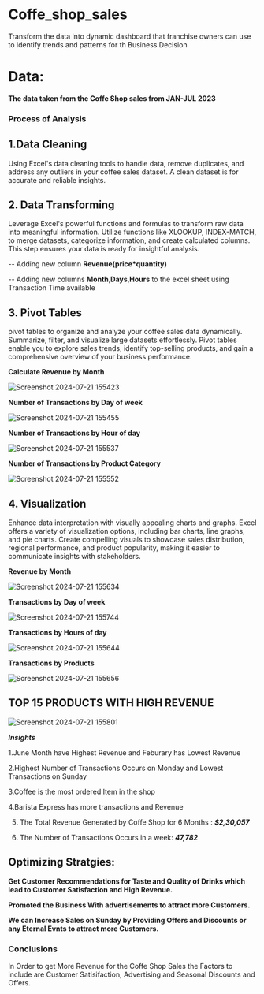 # Coffe_shop_sales
 Transform the data into dynamic dashboard that franchise owners can use to identify trends and patterns for th Business Decision

# Data:
**The data taken from the Coffe Shop sales from JAN-JUL 2023** 

### Process of Analysis
## 1.Data Cleaning
 Using Excel's data cleaning tools to handle data, remove duplicates, and address any outliers in your coffee sales dataset. A clean dataset is  for accurate and reliable insights.

## 2. Data Transforming
Leverage Excel's powerful functions and formulas to transform raw data into meaningful information. Utilize functions like XLOOKUP, INDEX-MATCH, to merge datasets, categorize information, and create calculated columns. This step ensures your data is ready for insightful analysis.

-- Adding new column **Revenue(price*quantity)**

-- Adding new columns **Month**,**Days**,**Hours** to the excel sheet using Transaction Time available



## 3. Pivot Tables
pivot tables to organize and analyze your coffee sales data dynamically. Summarize, filter, and visualize large datasets effortlessly. Pivot tables enable you to explore sales trends, identify top-selling products, and gain a comprehensive overview of your business performance.



**Calculate Revenue by Month**


![Screenshot 2024-07-21 155423](https://github.com/user-attachments/assets/79f1dc9a-1df2-4605-ad76-0aef8eeeb07d)


**Number of Transactions by Day of week**


![Screenshot 2024-07-21 155455](https://github.com/user-attachments/assets/33535914-9f4a-43bd-af44-1cf2a7640d3c)


**Number of Transactions by Hour of day**


![Screenshot 2024-07-21 155537](https://github.com/user-attachments/assets/30241df9-fa35-460a-b4c8-475bb4afb037)



**Number of Transactions by Product Category**



![Screenshot 2024-07-21 155552](https://github.com/user-attachments/assets/5b695e0e-e2af-411d-9a95-20309ab928b9)



## 4. Visualization
Enhance data interpretation with visually appealing charts and graphs. Excel offers a variety of visualization options, including bar charts, line graphs, and pie charts. Create compelling visuals to showcase sales distribution, regional performance, and product popularity, making it easier to communicate insights with stakeholders.


**Revenue by Month**

![Screenshot 2024-07-21 155634](https://github.com/user-attachments/assets/5662590e-3969-43f8-81b8-4ce5a14fc83d)


**Transactions by Day of week**


![Screenshot 2024-07-21 155744](https://github.com/user-attachments/assets/78a66ce7-9047-41d3-8194-c48a194ce7bd)


**Transactions by Hours of day**


![Screenshot 2024-07-21 155644](https://github.com/user-attachments/assets/b6ba9386-4bf2-4d2f-afbf-bad35a9c54db)


**Transactions by Products**


![Screenshot 2024-07-21 155656](https://github.com/user-attachments/assets/b99e9748-2897-4b0b-af8b-9dbeb658db72)



## TOP 15 PRODUCTS WITH HIGH REVENUE 


![Screenshot 2024-07-21 155801](https://github.com/user-attachments/assets/a788c80a-ef8c-494a-9fab-798500068693)





***Insights***

1.June Month have Highest Revenue and Feburary has Lowest Revenue

2.Highest Number of Transactions Occurs on Monday and Lowest Transactions on Sunday

3.Coffee is the most ordered Item in the shop

4.Barista Express has more transactions and Revenue 


5. The Total Revenue Generated by Coffe Shop for 6 Months : ***$2,30,057***

6. The Number of Transactions Occurs in a week: ***47,782***


 ## Optimizing Stratgies:

**Get Customer Recommendations for Taste and Quality of Drinks which lead to Customer Satisfaction and High Revenue.**


**Promoted the Business With advertisements to attract more Customers.**

**We can Increase Sales on Sunday by Providing Offers and Discounts or any Eternal Evnts to attract more Customers.**


### Conclusions

In Order to get More Revenue for the Coffe Shop Sales  the Factors to include are Customer Satisifaction, Advertising and Seasonal Discounts and Offers.  
 
